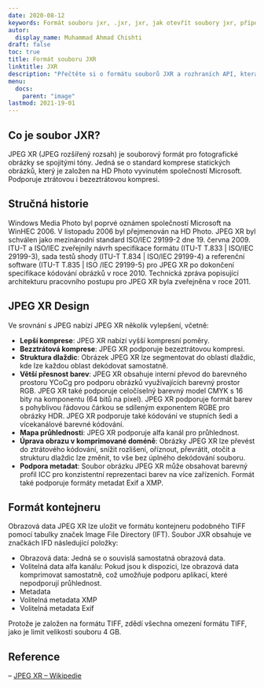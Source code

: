 ```yaml
---
date: 2020-08-12
keywords: Formát souboru jxr, .jxr, jxr, jak otevřít soubory jxr, přípona .jxr, přípona jxr
autor:
  display_name: Muhammad Ahmad Chishti
draft: false
toc: true
title: Formát souboru JXR
linktitle: JXR
description: "Přečtěte si o formátu souborů JXR a rozhraních API, která mohou vytvářet a otevírat soubory JXR."
menu:
  docs:
    parent: "image"
lastmod: 2021-19-01
---
```


## Co je soubor JXR? ##

JPEG XR (JPEG rozšířený rozsah) je souborový formát pro fotografické obrázky se spojitými tóny. Jedná se o standard komprese statických obrázků, který je založen na HD Photo vyvinutém společností Microsoft. Podporuje ztrátovou i bezeztrátovou kompresi.

## Stručná historie ##

Windows Media Photo byl poprvé oznámen společností Microsoft na WinHEC 2006. V listopadu 2006 byl přejmenován na HD Photo. JPEG XR byl schválen jako mezinárodní standard ISO/IEC 29199-2 dne 19. června 2009. ITU-T a ISO/IEC zveřejnily návrh specifikace formátu (ITU-T T.833 | ISO/IEC 29199-3), sada testů shody (ITU-T T.834 | ISO/IEC 29199-4) a referenční software (ITU-T T.835 | ISO /IEC 29199-5) pro JPEG XR po dokončení specifikace kódování obrázků v roce 2010. Technická zpráva popisující architekturu pracovního postupu pro JPEG XR byla zveřejněna v roce 2011.

## JPEG XR Design ##

Ve srovnání s JPEG nabízí JPEG XR několik vylepšení, včetně:

- **Lepší komprese**: JPEG XR nabízí vyšší kompresní poměry.
- **Bezztrátová komprese**: JPEG XR podporuje bezeztrátovou kompresi.
- **Struktura dlaždic**: Obrázek JPEG XR lze segmentovat do oblastí dlaždic, kde lze každou oblast dekódovat samostatně.
- **Větší přesnost barev**: JPEG XR obsahuje interní převod do barevného prostoru YCoCg pro podporu obrázků využívajících barevný prostor RGB. JPEG XR také podporuje celočíselný barevný model CMYK s 16 bity na komponentu (64 bitů na pixel). JPEG XR podporuje formát barev s pohyblivou řádovou čárkou se sdíleným exponentem RGBE pro obrázky HDR. JPEG XR podporuje také kódování ve stupních šedi a vícekanálové barevné kódování.
- **Mapa průhlednosti**: JPEG XR podporuje alfa kanál pro průhlednost.
- **Úprava obrazu v komprimované doméně**: Obrázky JPEG XR lze převést do ztrátového kódování, snížit rozlišení, oříznout, převrátit, otočit a strukturu dlaždic lze změnit, to vše bez úplného dekódování souboru.
- **Podpora metadat**: Soubor obrázku JPEG XR může obsahovat barevný profil ICC pro konzistentní reprezentaci barev na více zařízeních. Formát také podporuje formáty metadat Exif a XMP.

## Formát kontejneru ##

Obrazová data JPEG XR lze uložit ve formátu kontejneru podobného TIFF pomocí tabulky značek Image File Directory (IFT). Soubor JXR obsahuje ve značkách IFD následující položky:

- Obrazová data: Jedná se o souvislá samostatná obrazová data.
- Volitelná data alfa kanálu: Pokud jsou k dispozici, lze obrazová data komprimovat samostatně, což umožňuje podporu aplikací, které nepodporují průhlednost.
- Metadata
- Volitelná metadata XMP
- Volitelná metadata Exif

Protože je založen na formátu TIFF, zdědí všechna omezení formátu TIFF, jako je limit velikosti souboru 4 GB.

## Reference ##

– [JPEG XR – Wikipedie](https://en.wikipedia.org/wiki/JPEG_XR)

